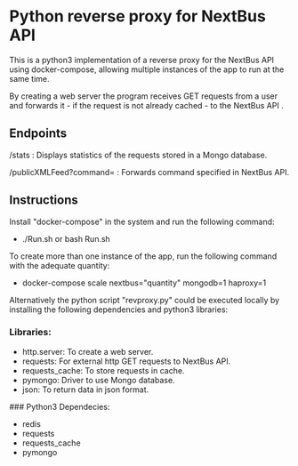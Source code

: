 
# Python reverse proxy for NextBus API

This is a python3 implementation of a reverse proxy for the NextBus API using docker-compose, allowing multiple instances of the app to run at the same time.

By creating a web server the program receives GET requests from a user and forwards it - if the request is not already cached - to the NextBus API .


## Endpoints
/stats : Displays statistics of the requests stored in a Mongo database.

/publicXMLFeed?command= : Forwards command specified in NextBus API.

## Instructions
Install "docker-compose" in the system and run the following command:

 - ./Run.sh or bash Run.sh

To create more than one instance of the app, run the following command with the adequate quantity:

  - docker-compose scale nextbus="quantity" mongodb=1 haproxy=1

Alternatively the python script "revproxy.py" could be executed locally by installing the following dependencies and python3 libraries:

### Libraries:
- http.server: To create a web server.
- requests: For external http GET requests to NextBus API.
- requests_cache: To store requests in cache.
- pymongo: Driver to use Mongo database.
- json: To return data in json format.

### Python3 Dependecies:
- redis
- requests
- requests_cache
- pymongo
